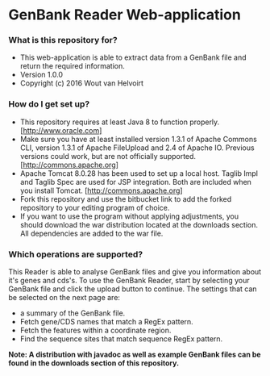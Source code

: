 # GenBank Reader Web-application #

### What is this repository for? ###

* This web-application is able to extract data from a GenBank file and return the required information.
* Version 1.0.0
* Copyright (c) 2016 Wout van Helvoirt

### How do I get set up? ###

* This repository requires at least Java 8 to function properly. [http://www.oracle.com]
* Make sure you have at least installed version 1.3.1 of Apache Commons CLI, version 1.3.1 of Apache FileUpload and 2.4 of Apache IO. Previous versions could work, but are not officially supported. [http://commons.apache.org]
* Apache Tomcat 8.0.28 has been used to set up a local host. Taglib Impl and Taglib Spec are used for JSP integration. Both are included when you install Tomcat. [http://commons.apache.org]
* Fork this repository and use the bitbucket link to add the forked repository to your editing program of choice.
* If you want to use the program without applying adjustments, you should download the war distribution located at the downloads section. All dependencies are added to the war file.

### Which operations are supported? ###

This Reader is able to analyse GenBank files and give you information about it's genes and cds's. To use the GenBank Reader, start by selecting your GenBank file and click the upload button to continue. 
The settings that can be selected on the next page are:

* a summary of the GenBank file.
* Fetch gene/CDS names that match a RegEx pattern.
* Fetch the features within a coordinate region.
* Find the sequence sites that match sequence RegEx pattern.

**Note: A distribution with javadoc as well as example GenBank files can be found in the downloads section of this repository.**
